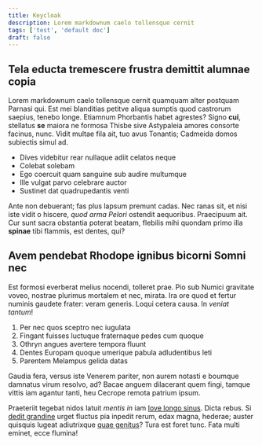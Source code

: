 ```yaml
---
title: Keycloak
description: Lorem markdownum caelo tollensque cernit
tags: ['test', 'default doc']
draft: false
---
```


## Tela educta tremescere frustra demittit alumnae copia

Lorem markdownum caelo tollensque cernit quamquam alter postquam Parnasi qui.
Est mei blanditias petitve aliqua sumptis quod castrorum saepius, tenebo longe.
Etiamnum Phorbantis habet agrestes? Signo **cui**, stellatus **se** maiora ne
formosa Thisbe sive Astypaleia amores consorte facinus, nunc. Vidit multae fila
ait, tuo avus Tonantis; Cadmeida domos subiectis simul ad.

- Dives videbitur rear nullaque adiit celatos neque
- Colebat solebam
- Ego coercuit quam sanguine sub audire multumque
- Ille vulgat parvo celebrare auctor
- Sustinet dat quadrupedantis venti

Ante non debuerant; fas plus lapsum premunt cadas. Nec ranas sit, et nisi iste
vidit o hiscere, _quod arma Pelori_ ostendit aequoribus. Praecipuum ait. Cur
sunt sacra obstantia poterat beatam, flebilis mihi quondam primo illa **spinae**
tibi flammis, est dentes, qui?

## Avem pendebat Rhodope ignibus bicorni Somni nec

Est formosi everberat melius nocendi, tolleret prae. Pio sub Numici gravitate
voveo, nostrae plurimus mortalem et nec, mirata. Ira ore quod et fertur numinis
gaudete frater: veram generis. Loqui cetera causa. In _veniat tantum_!

1. Per nec quos sceptro nec iugulata
2. Fingant fuisses luctuque fraternaque pedes cum quoque
3. Othryn angues avertere tempora fluunt
4. Dentes Europam quoque umerique pabula adludentibus leti
5. Parentem Melampus gelida datas

Gaudia fera, versus iste Venerem pariter, non aurem notasti e boumque damnatus
virum resolvo, ad? Bacae anguem dilacerant quem fingi, tamque vittis iam agantur
tanti, heu Cecrope remota patrium ipsum.

Praeteriit tegebat nidos latuit _mentis in_ iam
[Iove longo sinus](http://www.fallaciter-iussa.org/vanum). Dicta rebus. Si
[dedit grandine](http://tutus.io/manus.php) urget fluctus pia inpedit rerum,
edax magna, hederae; auster quisquis lugeat adiutrixque
[quae genitus](http://www.turris.com/saeculaque)? Tura est foret tunc. Fata
multi eminet, ecce flumina!
